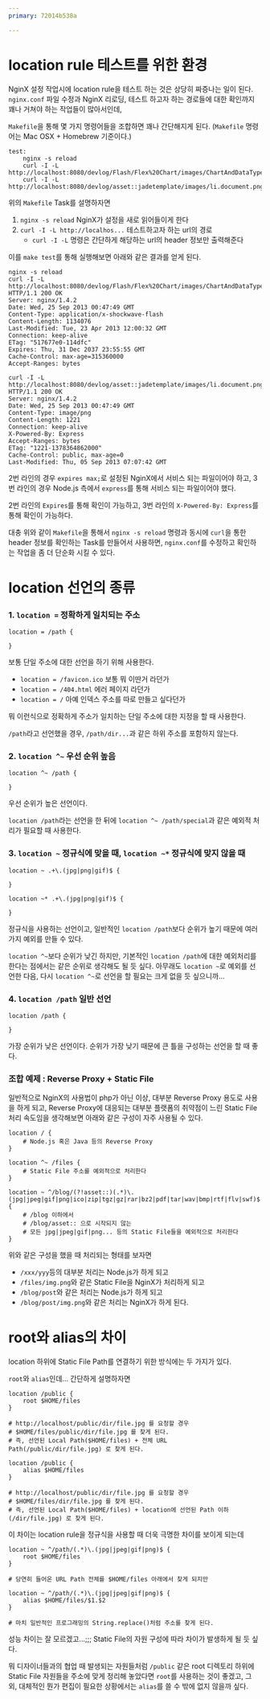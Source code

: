 ```yaml
---
primary: 72014b538a

---
```


# location rule 테스트를 위한 환경

NginX 설정 작업시에 location rule을 테스트 하는 것은 상당히 짜증나는 일이 된다. `nginx.conf` 파일 수정과 NginX 리로딩, 테스트 하고자 하는 경로들에 대한 확인까지 꽤나 거쳐야 하는 작업들이 많아서인데,

`Makefile`을 통해 몇 가지 명령어들을 조합하면 꽤나 간단해지게 된다. (`Makefile` 명령어는 Mac OSX + Homebrew 기준이다.)

	test:
		nginx -s reload
		curl -I -L http://localhost:8080/devlog/Flash/Flex%20Chart/images/ChartAndDataTypes.swf
		curl -I -L http://localhost:8080/devlog/asset::jadetemplate/images/li.document.png

위의 `Makefile` Task를 설명하자면

1. `nginx -s reload` NginX가 설정을 새로 읽어들이게 한다
1. `curl -I -L http://localhos...` 테스트하고자 하는 url의 경로
	- `curl -I -L` 명령은 간단하게 해당하는 url의 header 정보만 출력해준다

이를 `make test`를 통해 실행해보면 아래와 같은 결과를 얻게 된다.

	nginx -s reload
	curl -I -L http://localhost:8080/devlog/Flash/Flex%20Chart/images/ChartAndDataTypes.swf
	HTTP/1.1 200 OK
	Server: nginx/1.4.2
	Date: Wed, 25 Sep 2013 00:47:49 GMT
	Content-Type: application/x-shockwave-flash
	Content-Length: 1134076
	Last-Modified: Tue, 23 Apr 2013 12:00:32 GMT
	Connection: keep-alive
	ETag: "517677e0-114dfc"
	Expires: Thu, 31 Dec 2037 23:55:55 GMT
	Cache-Control: max-age=315360000
	Accept-Ranges: bytes

	curl -I -L http://localhost:8080/devlog/asset::jadetemplate/images/li.document.png
	HTTP/1.1 200 OK
	Server: nginx/1.4.2
	Date: Wed, 25 Sep 2013 00:47:49 GMT
	Content-Type: image/png
	Content-Length: 1221
	Connection: keep-alive
	X-Powered-By: Express
	Accept-Ranges: bytes
	ETag: "1221-1378364862000"
	Cache-Control: public, max-age=0
	Last-Modified: Thu, 05 Sep 2013 07:07:42 GMT

2번 라인의 경우 `expires max;`로 설정된 NginX에서 서비스 되는 파일이어야 하고, 3번 라인의 경우 Node.js 측에서 `express`를 통해 서비스 되는 파일이어야 했다.

2번 라인의 `Expires`를 통해 확인이 가능하고, 3번 라인의 `X-Powered-By: Express`를 통해 확인이 가능하다.

대충 위와 같이 `Makefile`을 통해서 `nginx -s reload` 명령과 동시에 `curl`을 통한 header 정보를 확인하는 Task를 만들어서 사용하면, `nginx.conf`를 수정하고 확인하는 작업을 좀 더 단순화 시킬 수 있다.



# location 선언의 종류

### 1. `location =` 정확하게 일치되는 주소

	location = /path {

	}

보통 단일 주소에 대한 선언을 하기 위해 사용한다.

- `location = /favicon.ico` 보통 뭐 이딴거 라던가
- `location = /404.html` 에러 페이지 라던가
- `location = /` 아예 인덱스 주소를 따로 만들고 싶다던가

뭐 이런식으로 정확하게 주소가 일치하는 단일 주소에 대한 지정을 할 때 사용한다.

`/path`라고 선언했을 경우, `/path/dir...`과 같은 하위 주소를 포함하지 않는다.

### 2. `location ^~` 우선 순위 높음

	location ^~ /path {

	}

우선 순위가 높은 선언이다.

`location /path`라는 선언을 한 뒤에 `location ^~ /path/special`과 같은 예외적 처리가 필요할 때 사용한다.

### 3. `location ~` 정규식에 맞을 때, `location ~*` 정규식에 맞지 않을 때

	location ~ .+\.(jpg|png|gif)$ {

	}

	location ~* .+\.(jpg|png|gif)$ {

	}

정규식을 사용하는 선언이고, 일반적인 `location /path`보다 순위가 높기 때문에 여러가지 예외를 만들 수 있다.

`location ^~`보다 순위가 낮긴 하지만, 기본적인 `location /path`에 대한 예외처리를 한다는 점에서는 같은 순위로 생각해도 될 듯 싶다. 아무래도 `location ~`로 예외를 선언한 다음, 다시 `location ^~`로 선언을 할 필요는 크게 없을 듯 싶으니까...

### 4. `location /path` 일반 선언

	location /path {

	}

가장 순위가 낮은 선언이다. 순위가 가장 낮기 때문에 큰 틀을 구성하는 선언을 할 때 좋다.

### 조합 예제 : Reverse Proxy + Static File

일반적으로 NginX의 사용법이 php가 아닌 이상, 대부분 Reverse Proxy 용도로 사용을 하게 되고, Reverse Proxy에 대응되는 대부분 플랫폼의 취약점이 느린 Static File 처리 속도임을 생각해보면 아래와 같은 구성이 자주 사용될 수 있다.

	location / {
		# Node.js 혹은 Java 등의 Reverse Proxy
	}

	location ^~ /files {
		# Static File 주소를 예외적으로 처리한다
	}

	location ~ ^/blog/(?!asset::)(.*)\.(jpg|jpeg|gif|png|ico|zip|tgz|gz|rar|bz2|pdf|tar|wav|bmp|rtf|flv|swf)$ {
		# /blog 이하에서
		# /blog/asset:: 으로 시작되지 않는
		# 모든 jpg|jpeg|gif|png... 등의 Static File들을 예외적으로 처리한다
	}

위와 같은 구성을 했을 때 처리되는 형태를 보자면

- `/xxx/yyy`등의 대부분 처리는 Node.js가 하게 되고
- `/files/img.png`와 같은 Static File을 NginX가 처리하게 되고
- `/blog/post`와 같은 처리는 Node.js가 하게 되고
- `/blog/post/img.png`와 같은 처리는 NginX가 하게 된다.



# root와 alias의 차이

location 하위에 Static File Path를 연결하기 위한 방식에는 두 가지가 있다. 

`root`와 `alias`인데... 간단하게 설명하자면

	location /public {
		root $HOME/files
	}

	# http://localhost/public/dir/file.jpg 를 요청할 경우
	# $HOME/files/public/dir/file.jpg 를 찾게 된다.
	# 즉, 선언된 Local Path($HOME/files) + 전체 URL Path(/public/dir/file.jpg) 로 찾게 된다.

	location /public {
		alias $HOME/files
	}

	# http://localhost/public/dir/file.jpg 를 요청할 경우
	# $HOME/files/dir/file.jpg 를 찾게 된다.
	# 즉, 선언된 Local Path($HOME/files) + location에 선언된 Path 이하(/dir/file.jpg) 로 찾게 된다.

이 차이는 location rule을 정규식을 사용할 때 더욱 극명한 차이를 보이게 되는데

	location ~ ^/path/(.*)\.(jpg|jpeg|gif|png)$ {
		root $HOME/files
	}

	# 당연히 들어온 URL Path 전체를 $HOME/files 아래에서 찾게 되지만 

	location ~ ^/path/(.*)\.(jpg|jpeg|gif|png)$ {
		alias $HOME/files/$1.$2
	}

	# 마치 일반적인 프로그래밍의 String.replace()처럼 주소를 찾게 된다.

성능 차이는 잘 모르겠고...;;; Static File의 자원 구성에 따라 차이가 발생하게 될 듯 싶다.

뭐 디자이너들과의 협업 때 발생되는 자원들처럼 `/public` 같은 root 디렉토리 하위에 Static File 자원들을 주소에 맞게 정리해 놓았다면 `root`를 사용하는 것이 좋겠고, 그 외, 대체적인 뭔가 편집이 필요한 상황에서는 `alias`를 쓸 수 밖에 없지 않을까 싶다.




















	
	